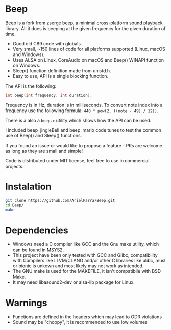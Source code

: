 # Beep

Beep is a fork from zserge beep, a minimal cross-platform sound playback library. 
All it does is beeping at the given frequency for the given duration of time.

- Good old C89 code with globals.
- Very small, ~150 lines of code for all platforms supported (Linux, macOS and Windows).
- Uses ALSA on Linux, CoreAudio on macOS and Beep() WINAPI function on Windows.
- Sleep() function definition made from unistd.h. 
- Easy to use, API is a single blocking function.

The API is the following:

```c
int beep(int frequency, int duration);
```

Frequency is in Hz, duration is in milliseconds. To convert note index into a frequency use the following formula: 
`440 * pow(2, ((note - 49) / 12))`.

There is a also a `beep.c` utility which shows how the API can be used.

I included beep_jingleBell and beep_mario code tunes to test the common use of Beep() and Sleep() functions. 

If you found an issue or would like to propose a feature - PRs are welcome as long as they are small and simple!

Code is distributed under MIT license, feel free to use in commercial projects.

# Instalation

```bash
git clone https://github.com/ArielParra/Beep.git
cd Beep/
make
```

# Dependencies
- Windows need a C compiler like GCC and the Gnu make utility, which can be found in MSYS2.
- This project have been only tested with GCC and Glibc, compatibility with Compilers like LLVM/CLANG and/or other C libraries like ulibc, musl or bionic is unkown and most likely may not work as intended.
- The GNU make is used for the MAKEFILE, it isn't compatibile with BSD Make.
- It may need libasound2-dev or alsa-lib package for Linux.

# Warnings
- Functions are defined in the headers which may lead to ODR violations 
- Sound may be "choppy", it is recommended to use low volumes